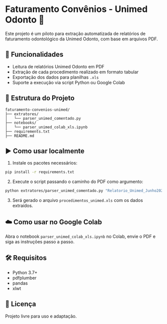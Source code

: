 # Faturamento Convênios - Unimed Odonto 🦷

Este projeto é um piloto para extração automatizada de relatórios de faturamento odontológico da Unimed Odonto, com base em arquivos PDF.

## 📌 Funcionalidades

- Leitura de relatórios Unimed Odonto em PDF
- Extração de cada procedimento realizado em formato tabular
- Exportação dos dados para planilhas `.xls`
- Suporte a execução via script Python ou Google Colab

## 📁 Estrutura do Projeto

```
faturamento-convenios-unimed/
├── extratores/
│   └── parser_unimed_comentado.py
├── notebooks/
│   └── parser_unimed_colab_xls.ipynb
├── requirements.txt
├── README.md
```

## ▶️ Como usar localmente

1. Instale os pacotes necessários:
```bash
pip install -r requirements.txt
```

2. Execute o script passando o caminho do PDF como argumento:
```bash
python extratores/parser_unimed_comentado.py "Relatorio_Unimed_Junho2025.pdf"
```

3. Será gerado o arquivo `procedimentos_unimed.xls` com os dados extraídos.

## ☁️ Como usar no Google Colab

Abra o notebook `parser_unimed_colab_xls.ipynb` no Colab, envie o PDF e siga as instruções passo a passo.

## 🛠 Requisitos

- Python 3.7+
- pdfplumber
- pandas
- xlwt

## 📄 Licença

Projeto livre para uso e adaptação.
